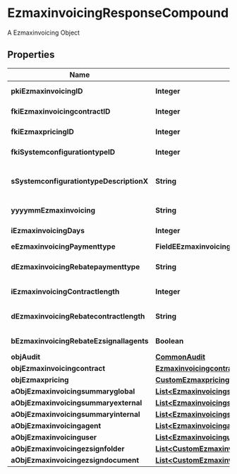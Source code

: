 

# EzmaxinvoicingResponseCompound

A Ezmaxinvoicing Object

## Properties

| Name | Type | Description | Notes |
|------------ | ------------- | ------------- | -------------|
|**pkiEzmaxinvoicingID** | **Integer** | The unique ID of the Ezmaxinvoicing |  [optional] |
|**fkiEzmaxinvoicingcontractID** | **Integer** | The unique ID of the Ezmaxinvoicingcontract |  |
|**fkiEzmaxpricingID** | **Integer** | The unique ID of the Ezmaxpricing |  |
|**fkiSystemconfigurationtypeID** | **Integer** | The unique ID of the Systemconfigurationtype |  |
|**sSystemconfigurationtypeDescriptionX** | **String** | The description of the Systemconfigurationtype in the language of the requester |  |
|**yyyymmEzmaxinvoicing** | **String** | The YYYYMM period of the Ezmaxinvoicing |  |
|**iEzmaxinvoicingDays** | **Integer** | The number of days invoiced |  |
|**eEzmaxinvoicingPaymenttype** | **FieldEEzmaxinvoicingPaymenttype** |  |  |
|**dEzmaxinvoicingRebatepaymenttype** | **String** | The percentage of rebate depending of the payment type |  |
|**iEzmaxinvoicingContractlength** | **Integer** | The length of the contract in years |  |
|**dEzmaxinvoicingRebatecontractlength** | **String** | The percentage of rebate depending of the contract length |  |
|**bEzmaxinvoicingRebateEzsignallagents** | **Boolean** | Whether the rebate for eZsign is for all agents |  |
|**objAudit** | [**CommonAudit**](CommonAudit.md) |  |  [optional] |
|**objEzmaxinvoicingcontract** | [**EzmaxinvoicingcontractResponseCompound**](EzmaxinvoicingcontractResponseCompound.md) |  |  |
|**objEzmaxpricing** | [**CustomEzmaxpricingResponse**](CustomEzmaxpricingResponse.md) |  |  |
|**aObjEzmaxinvoicingsummaryglobal** | [**List&lt;EzmaxinvoicingsummaryglobalResponseCompound&gt;**](EzmaxinvoicingsummaryglobalResponseCompound.md) |  |  |
|**aObjEzmaxinvoicingsummaryexternal** | [**List&lt;EzmaxinvoicingsummaryexternalResponseCompound&gt;**](EzmaxinvoicingsummaryexternalResponseCompound.md) |  |  |
|**aObjEzmaxinvoicingsummaryinternal** | [**List&lt;EzmaxinvoicingsummaryinternalResponseCompound&gt;**](EzmaxinvoicingsummaryinternalResponseCompound.md) |  |  |
|**aObjEzmaxinvoicingagent** | [**List&lt;EzmaxinvoicingagentResponseCompound&gt;**](EzmaxinvoicingagentResponseCompound.md) |  |  |
|**aObjEzmaxinvoicinguser** | [**List&lt;EzmaxinvoicinguserResponseCompound&gt;**](EzmaxinvoicinguserResponseCompound.md) |  |  |
|**aObjEzmaxinvoicingezsignfolder** | [**List&lt;CustomEzmaxinvoicingEzsignfolderResponse&gt;**](CustomEzmaxinvoicingEzsignfolderResponse.md) |  |  |
|**aObjEzmaxinvoicingezsigndocument** | [**List&lt;CustomEzmaxinvoicingEzsigndocumentResponse&gt;**](CustomEzmaxinvoicingEzsigndocumentResponse.md) |  |  |




